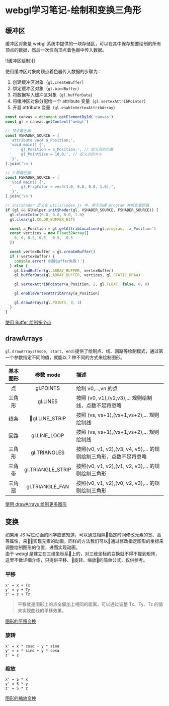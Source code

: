 # webgl学习笔记-绘制和变换三角形
## 缓冲区
缓冲区对象是 webgl 系统中提供的一块存储区，可以在其中保存想要绘制的所有顶点的数据，然后一次性向顶点着色器中传入数据。

!(缓冲区绘制)[]

使用缓冲区对象向顶点着色器传入数据的步骤为：
1. 创建缓冲区对象（`gl.createBuffer`）
2. 绑定缓冲区对象（`gl.bindBuffer`）
3. 将数据写入缓冲区对象（`gl.bufferData`）
4. 将缓冲区对象分配给一个 attribute 变量（`gl.vertexAttribPointer`）
5. 开启 attribute 变量（`gl.enableVertexAttribArray`）

```js
const canvas = document.getElementById('canvas')
const gl = canvas.getContext('webgl')

// 顶点着色器
const VSHADER_SOURCE = [
  'attribute vec4 a_Position;',
  'void main() {',
  '    gl_Position = a_Position;', // 定义点的位置
  '    gl_PointSize = 10.0;', // 定义点的大小
  '}',
].join('\n')

// 片原着色器
const FSHADER_SOURCE = [
  'void main() {',
  '    gl_FragColor = vec4(1.0, 0.0, 0.0, 1.0);',
  '}',
].join('\n')

// initShader 定义在 utils/index.js 中，用于创建 program 并绑定着色器
if (gl && GlHelper.initShader(gl, VSHADER_SOURCE, FSHADER_SOURCE)) {
  gl.clearColor(0.0, 0.0, 0.0, 1.0)
  gl.clear(gl.COLOR_BUFFER_BIT)

  const a_Position = gl.getAttribLocation(gl.program, 'a_Position')
  const vertices = new Float32Array([
    0, 0, 0.5, 0.5, -0.5, -0.5
  ])

  const vertexBuffer = gl.createBuffer()
  if (!vertexBuffer) {
    console.error('创建Buffer失败！')
  } else {
    gl.bindBuffer(gl.ARRAY_BUFFER, vertexBuffer)
    gl.bufferData(gl.ARRAY_BUFFER, vertices, gl.STATIC_DRAW)

    gl.vertexAttribPointer(a_Position, 2, gl.FLOAT, false, 0, 0)

    gl.enableVertexAttribArray(a_Position)

    gl.drawArrays(gl.POINTS, 0, 3)
  }
}
```

[使用 Buffer 绘制多个点](https://jjjyy.github.io/webgl-note/webgl-tester/2/1-buffer.html)

## drawArrays
`gl.drawArrays(mode, start, end)`提供了绘制点、线、回路等绘制模式，通过第一个参数指定不同的值，就能以 7 种不同的方式来绘制图形。

| 基本图形 | 参数 mode | 描述 |
| :--: | :--: | :-- |
| 点 | gl.POINTS | 绘制 v0,...,vn 的点 |
| 三角形 | gl.LINES | 按照 (v0, v1),(v2,v3),... 规则绘制线，点数不足将忽略 |
| 线条 | gl.LINE_STRIP | 按照 (vs, vs+1),(vs+1,vs+2),... 规则绘制线 |
| 回路 | gl.LINE_LOOP | 按照 (vs, vs+1),(vs+1,vs+2),... 规则绘制线 |
| 三角形 | gl.TRIANGLES | 按照(v0, v1, v2),(v3, v4, v5),... 的规则绘制三角形，点数不足将忽略 |
| 三角带 | gl.TRIANGLE_STRIP | 按照(v0, v1, v2),(v1, v2, v3),... 的规则绘制三角形 |
| 三角扇 | gl.TRIANGLE_FAN | 按照(v0, v1, v2),(v0, v2, v3),... 的规则绘制三角形 |

[使用 drawArrays 绘制更多图形](https://jjjyy.github.io/webgl-note/webgl-tester/2/2-triangle.html)

## 变换
如果用 JS 写过动画的同学应该知道，可以通过相隔指定时间修改元素的宽、高等属性，来实现元素的动画，同样的方法我们可以通过修改指定图形的坐标来调整绘制图形的位置，进而实现动画。  
由于 webgl 是建立在三维坐标系上的，对三维坐标的变换就不得不提到矩阵，这里不做详细介绍，只提供平移、旋转、缩放的简单公式，仅供参考。

### 平移
```
x' = x + Tx
y' = y + Ty
z' = z + Tz
```

> 平移就是图形上的点全部加上相同的距离，可以通过调整 Tx、Ty、Tz 的值来实现曲线的平移效果。

[图形的平移变换](https://jjjyy.github.io/webgl-note/webgl-tester/2/3-translation.html)

### 旋转
```
x' = x * cosα - y * sinα
y' = x * sinα + y * cosα
z' = z
```

### 缩放
```
x' = S * x
y' = S * y
z' = S * z
```

[图形的缩放变换](https://jjjyy.github.io/webgl-note/webgl-tester/2/4-scale.html)
